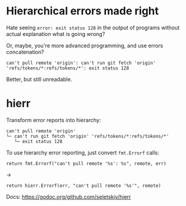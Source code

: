 # Hierarchical errors made right

Hate seeing `error: exit status 128` in the output of programs without actual
explanation what is going wrong?

Or, maybe, you're more advanced programming, and use errors concatenation?

```
can't pull remote 'origin': can't run git fetch 'origin' 'refs/tokens/*:refs/tokens/*': exit status 128
```

Better, but still unreadable.

# hierr

Transform error reports into hierarchy:

```
can't pull remote 'origin'
└─ can't run git fetch 'origin' 'refs/tokens/*:refs/tokens/*'
   └─ exit status 128
```

To use hierarchy error reporting, just convert `fmt.Errorf` calls:

```
return fmt.Errorf("can't pull remote '%s': %s", remote, err)
```

→

```
return hierr.Errorf(err, "can't pull remote '%s'", remote)
```

Docs: https://godoc.org/github.com/seletskiy/hierr
